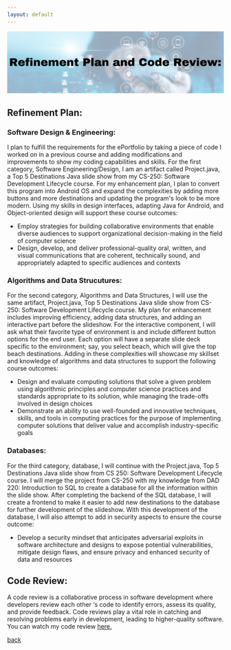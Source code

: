 ```yaml
---
layout: default
---
```


<center>
  <img src="/assets/img/code.png">
</center>

## Refinement Plan:

### Software Design & Engineering:
I plan to fulfill the requirements for the ePortfolio by taking a piece of code I worked on in a previous course and adding modifications and improvements to show my coding capabilities and skills. For the first category, Software Engineering/Design, I am an artifact called Project.java, a Top 5 Destinations Java slide show from my CS-250: Software Development Lifecycle course. For my enhancement plan, I plan to convert this program into Android OS and expand the complexities by adding more buttons and more destinations and updating the program's look to be more modern. Using my skills in design interfaces, adapting Java for Android, and Object-oriented design will support these course outcomes: 
* Employ strategies for building collaborative environments that enable diverse audiences to support organizational decision-making in the field of computer science
* Design, develop, and deliver professional-quality oral, written, and visual communications that are coherent, technically sound, and appropriately adapted to specific audiences and contexts

### Algorithms and Data Strucutures:
For the second category, Algorithms and Data Structures, I will use the same artifact, Project.java, Top 5 Destinations Java slide show from CS-250: Software Development Lifecycle course. My plan for enhancement includes improving efficiency, adding data structures, and adding an interactive part before the slideshow. For the interactive component, I will ask what their favorite type of environment is and include different button options for the end user. Each option will have a separate slide deck specific to the environment; say, you select beach, which will give the top beach destinations. Adding in these complexities will showcase my skillset and knowledge of algorithms and data structures to support the following course outcomes: 
* Design and evaluate computing solutions that solve a given problem using algorithmic principles and computer science practices and standards appropriate to its solution, while managing the trade-offs involved in design choices
* Demonstrate an ability to use well-founded and innovative techniques, skills, and tools in computing practices for the purpose of implementing computer solutions that deliver value and accomplish industry-specific goals

### Databases:
For the third category, database, I will continue with the Project.java, Top 5 Destinations Java slide show from CS 250: Software Development Lifecycle course. I will merge the project from CS-250 with my knowledge from DAD 220: Introduction to SQL to create a database for all the information within the slide show. After completing the backend of the SQL database, I will create a frontend to make it easier to add new destinations to the database for further development of the slideshow. With this development of the database, I will also attempt to add in security aspects to ensure the course outcome:
* Develop a security mindset that anticipates adversarial exploits in software architecture and designs to expose potential vulnerabilities, mitigate design flaws, and ensure privacy and enhanced security of data and resources


## Code Review:
A code review is a collaborative process in software development where developers review each other ‘s code to identify errors, assess its quality, and provide feedback. Code reviews play a vital role in catching and resolving problems early in development, leading to higher-quality software. You can watch my code review <a href="https://youtu.be/mM0wrSi6K7k">here.</a>

[back](./)
